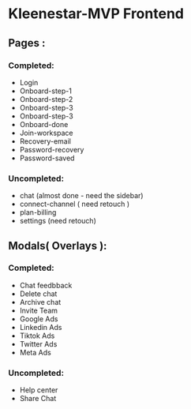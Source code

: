 # Kleenestar-MVP Frontend

## Pages :

### Completed:

-   Login
-   Onboard-step-1
-   Onboard-step-2
-   Onboard-step-3
-   Onboard-step-3
-   Onboard-done
-   Join-workspace
-   Recovery-email
-   Password-recovery
-   Password-saved

### Uncompleted:

-   chat (almost done - need the sidebar)
-   connect-channel ( need retouch )
-   plan-billing
-   settings (need retouch)

## Modals( Overlays ):

### Completed:

-   Chat feedbback
-   Delete chat
-   Archive chat
-   Invite Team
-   Google Ads
-   Linkedin Ads
-   Tiktok Ads
-   Twitter Ads
-   Meta Ads

### Uncompleted:

- Help center
- Share Chat

